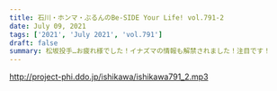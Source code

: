 ```yaml
---
title: 石川・ホンマ・ぶるんのBe-SIDE Your Life! vol.791-2
date: July 09, 2021
tags: ['2021', 'July 2021', 'vol.791']
draft: false
summary: 松坂投手…お疲れ様でした！イナズマの情報も解禁されました！注目です！
---
```


http://project-phi.ddo.jp/ishikawa/ishikawa791_2.mp3
